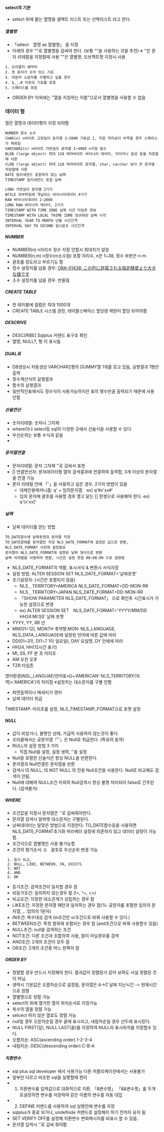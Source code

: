 #### select의 기본  
 - select 뒤에 붙는 열명을 셀렉트 리스트 또는 선택리스트 라고 한다.
##### 열별명
 - 「select　열명 as 열별명」 을 지정  
 - 아래의 경우 ""로 열별명을 감싸야 한다. (보통 ""을 사용하는 것을 추천)
 ※ ''은 문자 리테럴을 지정할때 사용 ""은 열별명, 오브젝트명 지정시 사용
```
1. 오라클의 예약어
2. 첫 문자가 숫자 또는 기호
3. 대문자 소문자를 구별하고 싶을 경우
4. $,_,# 이외의 기호를 포함
5. 스페이스를 포함
```
 - ORDER BY 이외에는 "열을 지칭하는 이름"으로서 열별명을 사용할 수 없음 
 
 ### 데이터 형
 열은 열명과 데이터형이 지정 되야함 
 ```
 NUMBER 정수 소수
 CHAR(n) n바이트 고정길이 문자열 1~2000 기본값 1, 지정 자리보다 부족할 경우 스페이스가 체워짐
 VARCHAR2(n) n바이트 가변길이 문자열 1~4000 n지정 필수
 BLOB (large object) 최대 128 테라바이트 바이너리 데이터, 이미지나 음성 등을 저장할때 사용 
 CLOB (large object) 최대 128 테라바이트 문자열, char, varchar 보다 큰 문자열 저장할때 사용 
 DATE 밀리세컨드 포함하지 않는 날짜
 TIMESTAMP 밀리세컨드 포함 날짜
 
 LONG 가변길이 문자열 2기가
 BFILE 외부파일에 격납되는 바이너리데이터 4기가
 RAW 바이너리데이터 1~2000
 LONG RAW 바이너리 데이터, 2기가
 TIMESTAMP WITH TIME ZONE 날짜 시간 타임존 정보
 TIMESTAMP WITH LOCAL THIME ZOME 정규화된 날짜 시각
 INTERVAL YEAR TO MONTH 년월 시간간격
 INTERVAL DAY TO SECOND 일시분초 시간간격
 ```
##### NUMBER
 - NUMBER(n) n자리수 정수 지정 안할시 최대치가 설정 
 - NUMBER(n,m) n정수(m소수점) 포함 자리수, n은 1~38, 정수 부분은 n-m　
 - 괄호를 정도라고 부르기도 함
 - 정수 설정치를 넘을 경우: [ORA-01438: この列に許容される指定精度より大きな値です](https://oracle.programmer-reference.com/ora-01438/)
 - 소수 설정치를 넘을 경우: 반올림

##### CREATE TABLE
 - 한 테이블에 컬럼은 최대 1000개
 - CREATE TABLE 시스템 권한, 테이블스페이스 할당량 제한이 할당 되어야함

##### DESCRIVE
 - DESC[RIBE] Sqlplus 커맨드 표구조 확인.
 - 열명, NULL?, 형 이 표시됨

##### DUAL표
 - DB생성시 자동생성 VARCHAR2형의 DUMMY열 1개를 갖고 있음, 실행결과 1행만 출력
 - 정수계산식의 실행결과 
 - 함수의 실행결과 
 - 일반적인표에서도 정수식이 사용가능하지만 표의 행수만큼 출력되기 때문에 사용 안함

##### 산술연산
 - 숫자리테럴: 숫자나 그자체
 - where이나 select등 sql의 다양한 곳에서 산술식을 사용할 수 있다.
 - 우선순위는 보통 수식과 같음
 - 
##### 문자열연결
 - 문자리테럴: 문자 그자체 ''로 감싸서 표현
 - || 연결연산자: 문자데이터형 열의 검색결과에 연결하여 출력함, 3개 이상의 문자열을 연결 가능
 - 문자 리테럴 안에 「'」을 사용하고 싶은 경우, 2가지 방법이 있음
   -  대체인용메커니즘: q' + 임의문자열　ex) q'#x'xx#' 
   -  임의 문자에 괄호를 사용할 경후 열고 닽는 [] 한쌍으로 사용해야 한다. ex) q'[x'xx]' 
##### 날짜 
 - 날짜 데이터를 얻는 방법 
```
TO_DATE함수에 날짜포멧과 문자열 지정 
TO_DATE함에를 문자열만 지정 NLS_DATE_FORMAT에 설정된 값으로 변환, NLS_DATE_FORMAT 사전에 설정필요
문자열이 NLS_DATE_FORMAT에 설정된 날짜 형식으로 변환
날짜 리테럴을 사용하여 변환, 시간은 설정 못함 00:00:00 으로 설정됨
```
 - NLS_DATE_FORMAT의 역활, 표시서식 & 변환시 서식지정
 - 설정 방법: ALTER SESSION SET NLS_DATE_FORMAT='날짜포멧'
 - 초기설정치: (시간은 포함되지 않음)
   - NLS＿TERRITORY=AMERICA NLS_DATE_FORMAT=DD-MON-RR
   - NLS＿TERRITORY=JAPAN NLS_DATE_FORMAT=DD-MON-RR
   - 「SHOW PARAMETER NLS_DATE_FORMAT」 으로 확인후 시간표시가 가능한 설정으로 변경
   - ex) ALTER SESSION SET　NLS_DATE_FORMAT='YYYY/MM/DD HH24:MI:SS'
날짜 포멧
 - YYYY, YY, RR 년
 - MM(01~12), MONTH 축약형:MON: NLS_LANGUAGE, NLS_DATA_LANGUAGE에 설정된 언어에 따른 값에 따라
 - DD(01~31), D(1~7 1이 일요일), DAY 요일명, DY 언에에 따라 
 - HH24, HH(12시간 표기)
 - MI, SS, FF 분 초 미리초 
 - AM 오전 오후 
 - TZR 타임존 

영어환경(NSL_LANGUAE(언어표시)='AMERICAN' NLS_TERRITORY(지역)='AMERICA')의 차이점 ※설정치는 대소문자를 구별 안함  
 - 화면출력이나 메세지가 영어
 - 날짜 데이터 취급

TIMESTAMP: 미리초를 설정, NLS_TIMESTAMP_FORMAT으로 포멧 설정

##### NULL
 - 값이 비었거나, 불명인 상태, 가급적 사용하지 않는것이 좋다.
 - 오라클에서는 공문자열「''」은 Null로 취급한다. (특유의 동작)
 - NULL의 설정 방법 3 가지
   - 직접 Null을 설정, 설정 생략, ''을 설정 
 - Null을 포함한 산술식은 항상 NULL을 반환한다. 
 - 문자열과 Null연결은 문자열을 반환
 - 검색시 IS NULL, IS NOT NULL 의 전용 Null조건을 사용한다. Null로 비교해도 검색이 안됨.
 - Null에 대해여 NULL조건 이외의 Null검색시 항상 불명 처리되어 false로 간주된다. (검색불가)

##### WHERE 
 - 조건값을 지정시 문자열은 ''로 감싸줘야한다. 
 - 문자열 검색시 알파벳 대소문자는 구별된다.
 - 날짜데이터는 알맞은 방법으로 지정한다. TO_DATE함수등을 사용하면 NLS_DATE_FORMAT초기화 파라메터 설정에 의존하지 않고 데이터 설정이 가능함.
 - 조건식으로 열별명은 사용 불가능함 
 - 조건의 평가순서: ()　괄호로 우선순위 변경 가능
 ```
  1. 등가 비교, 
  2. NULL, LIKE, BETWEEN, IN, EXISTS 
  3. NOT
  4. AND
  5. OR
 ```  
  - 등가조건: 검색조건이 일치할 경우 참
  - 비등가조건: 일치하지 않는경우 참 (!=, ^=, <>)
  - 비교조건: 지정한 대소관계가 성립하는 경우 참
  - LIKE조건: 지정한 문자열 패턴과 일치하는 경우 참(%: 공문자를 포함한 임의의 문자열, _ :임의의 1문자)
  - IN조건: 복수대상 검색 (in조건은 or조건으로 바꿔 사용할 수 있다.)
  - BETWEEN조건: 특정 범위에 포함되는 경우 참 (and조건으로 바꿔 사용할수 있음)
  - NULL조건: null을 검색하는 조건
  - NOT조건: 다른 조건과 조합하여 사용, 참이 아닐경우를 검색
  - AND조건: 2개의 조건이 모두 참 
  - OR조건: 2개의 조건중 어느 한쪽이 참

##### ORDER BY
 - 정렬할 경우 반드시 지정해야 한다. 결과값이 정렬된거 같아 보여도 사실 정렬된 것이 아님.
 - 생략시 기본값은 오름차순으로 설정됨, 문자열은 A->Z 날짜 지난시간 -> 현재시간 으로 정렬
 - 열별명으로 정렬 가능
 - select의 뒤에 열거한 열의 위치순서로 지정가능 
 - 복수의 열을 정렬 가능
 - selcect 하지 않은 열로도 정렬 가능
 - null일 경우 오른차순일 경우 끝에 표시되고, 내림차순일 경우 선두에 표시된다.
 - NULL FIRST(앞), NULL LAST(끝)를 지정하여 NULL의 표시위치를 지정할수 있다.
 - 오름차순: ASC(ascending order) 1-2-3-4
 - 내림차순: DESC(descending order) C-B-A

##### 치환변수
 - sql plus sql developer 에서 사용가능 다른 어플리케이션에서는 사용불가
 - 일부만 다르고 비슷한 sql을 실행할때 편리
 - 1. 치환변수를 입력값으로 대화적으로 치환, 「&변수명」 「&&변수명」를 두개로설정하면 변수를 저장하여 같은 이름의 변수를 자동 대입
 - 2. DEFINE 커맨드를 사용하여 sql 실행전에 변수를 지정
 - sqlplus가 종료 되거나, undefinde 커맨드로 설정해지 하기 전까지 유지 됨
 - SET VERIFY OFF를 설정해 치환변수 변화메시지를 비표시 할 수 있음.
 - 문자열 입력시 ''로 감싸 줘야함

